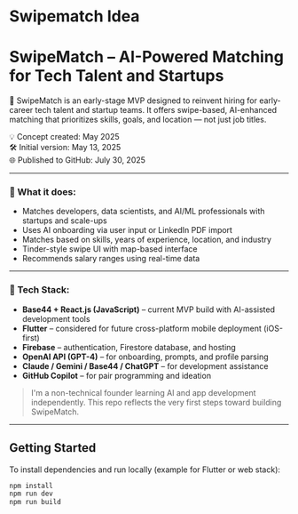 # Swipematch Idea
# SwipeMatch – AI-Powered Matching for Tech Talent and Startups

🚀 SwipeMatch is an early-stage MVP designed to reinvent hiring for early-career tech talent and startup teams. It offers swipe-based, AI-enhanced matching that prioritizes skills, goals, and location — not just job titles.

💡 Concept created: May 2025  
🛠 Initial version: May 13, 2025  
🌐 Published to GitHub: July 30, 2025

---

### 🧠 What it does:
- Matches developers, data scientists, and AI/ML professionals with startups and scale-ups
- Uses AI onboarding via user input or LinkedIn PDF import
- Matches based on skills, years of experience, location, and industry
- Tinder-style swipe UI with map-based interface
- Recommends salary ranges using real-time data

---

### 🔧 Tech Stack:
- **Base44 + React.js (JavaScript)** – current MVP build with AI-assisted development tools  
- **Flutter** – considered for future cross-platform mobile deployment (iOS-first)  
- **Firebase** – authentication, Firestore database, and hosting
- **OpenAI API (GPT-4)** – for onboarding, prompts, and profile parsing
- **Claude / Gemini / Base44 / ChatGPT** – for development assistance
- **GitHub Copilot** – for pair programming and ideation

> I'm a non-technical founder learning AI and app development independently. This repo reflects the very first steps toward building SwipeMatch.

---

## Getting Started

To install dependencies and run locally (example for Flutter or web stack):

```bash
npm install  
npm run dev  
npm run build  
